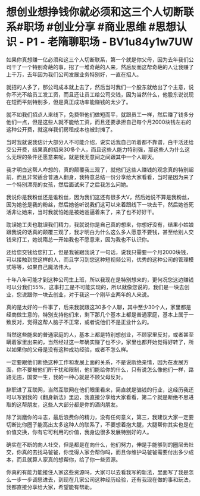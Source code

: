 # 想创业想挣钱你就必须和这三个人切断联系#职场 #创业分享 #商业思维 #思想认识 - P1 - 老隋聊职场 - BV1u84y1w7UW

如果你真想赚一亿必须和这三个人切断联系，第一个就是你父母，因为去年我们公司干了一个特别奇葩的事，招了一堆奇葩的人来，然后反而这帮奇葩的人让我赚了上千万，去年因为我们公司发展业务特别好，一直在招人。

就招的人多了，那公司成本就上去了，然后当时我们一个股东就给出了个主意，说你不光不给员工发工资，而且还让员工给公司交钱，因为当然什么，他股东说说现在短而平刻特别多，但是真正成功率能赚钱的太少了。

就不如我们招点人来线下，免费带他们做短而平，就跟员工一样，然后赚了钱多分他们一点，但是这些人就不能给工资，而且还要承担自己每个月2000块钱左右的这种公开费，就这样我们房租成本也被封摊了。

当时我就说我估计大部分人不可能介绍，说实话我自己听着都不靠谱，白干活还给交公开费，结果真的招来30多个人，而且这些人能力特别强，那这些人为什么这么无理的条件还愿意来呢，就是我无意间之间跟其中一个人聊天。

我才明白这帮人咋想的，真的颠覆我三观了，就他们这些人赚钱的观念真的特别超前，而且非常适合普通人翻身，我特意总结一份分享给大家看看，当时是因为来了一个特别漂亮的女孩，然后面试来了之后我怎么问她。

我说你是我粉丝还是谁粉丝，因为我们这还有很多大V，然后她说不算是我粉丝，因为她爸是我的粉丝，然后她爸听说我们这可以来着跟线下一块去干，然后她爸死活非让她来，当时我就怕她是被她爸逼着来了，来了也不好好干。

耽误她工夫也耽误我们精力，我就说你是自己真的想来，你想好没有，结果小姑娘跟我说的话真的颠覆三观了，我才明白为什么这么多人愿意不要钱，甚至给别人交钱来打工，她说隋总一开始我也不愿意来，因为我也不认识你。

还给您交钱给您打工，但是我爸跟我说了一句话，说我只需要一个月2000块钱，可以接触到您这样的人，而且学习到您这种短视频公司，优秀的这种公司的管理模式等等，如果自己魔法伟大。

十年八年可能才到这种公司生上班，所以我现在是特别想来的，更何况您这边赚钱可以分我们55%，这事打工是不可能实现的，所以就像您说的，我们是一块去创业，您说跟你一块去创业，对于我这一个刚毕业两年的人来说。

真的是太好的一件事了，后来我就跟这30多个人聊，其中至少30个人，家里都是经商做生意的，特别支持他们来，剩下那几个基本上都是普通家庭，基本上属于一致反对，觉得这帮人脑子不正常，或者说他们不是正业什么的。

当然这些能来的普通家庭的人，基本上都是特别想创业，不顾家里反对，或者甚至瞒着家里出来的，当然经过这一年确实赚了也不少，家里也都开始觉得好转了，所以如果你的父母是没有这种成功经验，或者不怎么样。

一定要跟他们断绝这种工作和发展上面的关系，不是说断绝亲情，因为在发展方面，你不要被他们所干扰和限制，他们能给你的什么，只有说怎么像他们一样，路路无违，国安一生，我的一种心就是不顾父母反对。

辞职进了互联网，当然互联网在他们眼里看来，简直就是骗钱的行业，这经历我还可以写到我的《翻身新法》里边，我直接分享给大家看看，第二个就是断绝不思进取的这帮朋友，这些人大部分都是你的酒肉朋友。

除了消磨你的斗志，最后浪费你的精力，没有任何意义，第三，我建议大家一定要切断比你圈子能高出太多这种人的联系了，不要想着抱大腿，大腿帮你其实也是在价值交换，你有它可利用的价值，我身边很多发展特别好的人。

确实在不断的向人社交，但是都是在向什么，他们努力，伸是手能够到的圈层去社交，你真的去找马爸爸，你觉得人家会帮你吗，而且你维护马爸爸需要付出多少成本，而且就算人家真的想帮你，给了你一些资源。

你真的有能力能接住人家这些资源吗，大家可以去看我写的新法，里面写了我是怎么一步一步调思进去，到现在几家公司这种经历经验，还有我现在做的事和玩法，我都直接分享给大家，希望能有帮助。

